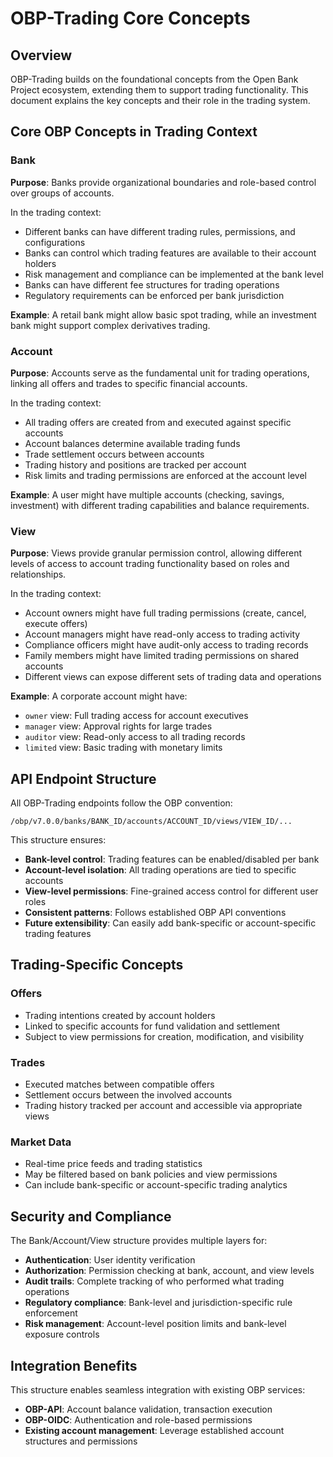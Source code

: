 # OBP-Trading Core Concepts

## Overview

OBP-Trading builds on the foundational concepts from the Open Bank Project ecosystem, extending them to support trading functionality. This document explains the key concepts and their role in the trading system.

## Core OBP Concepts in Trading Context

### Bank
**Purpose**: Banks provide organizational boundaries and role-based control over groups of accounts.

In the trading context:
- Different banks can have different trading rules, permissions, and configurations
- Banks can control which trading features are available to their account holders
- Risk management and compliance can be implemented at the bank level
- Banks can have different fee structures for trading operations
- Regulatory requirements can be enforced per bank jurisdiction

**Example**: A retail bank might allow basic spot trading, while an investment bank might support complex derivatives trading.

### Account
**Purpose**: Accounts serve as the fundamental unit for trading operations, linking all offers and trades to specific financial accounts.

In the trading context:
- All trading offers are created from and executed against specific accounts
- Account balances determine available trading funds
- Trade settlement occurs between accounts
- Trading history and positions are tracked per account
- Risk limits and trading permissions are enforced at the account level

**Example**: A user might have multiple accounts (checking, savings, investment) with different trading capabilities and balance requirements.

### View
**Purpose**: Views provide granular permission control, allowing different levels of access to account trading functionality based on roles and relationships.

In the trading context:
- Account owners might have full trading permissions (create, cancel, execute offers)
- Account managers might have read-only access to trading activity
- Compliance officers might have audit-only access to trading records
- Family members might have limited trading permissions on shared accounts
- Different views can expose different sets of trading data and operations

**Example**: A corporate account might have:
- `owner` view: Full trading access for account executives
- `manager` view: Approval rights for large trades
- `auditor` view: Read-only access to all trading records
- `limited` view: Basic trading with monetary limits

## API Endpoint Structure

All OBP-Trading endpoints follow the OBP convention:
```
/obp/v7.0.0/banks/BANK_ID/accounts/ACCOUNT_ID/views/VIEW_ID/...
```

This structure ensures:
- **Bank-level control**: Trading features can be enabled/disabled per bank
- **Account-level isolation**: All trading operations are tied to specific accounts
- **View-level permissions**: Fine-grained access control for different user roles
- **Consistent patterns**: Follows established OBP API conventions
- **Future extensibility**: Can easily add bank-specific or account-specific trading features

## Trading-Specific Concepts

### Offers
- Trading intentions created by account holders
- Linked to specific accounts for fund validation and settlement
- Subject to view permissions for creation, modification, and visibility

### Trades
- Executed matches between compatible offers
- Settlement occurs between the involved accounts
- Trading history tracked per account and accessible via appropriate views

### Market Data
- Real-time price feeds and trading statistics
- May be filtered based on bank policies and view permissions
- Can include bank-specific or account-specific trading analytics

## Security and Compliance

The Bank/Account/View structure provides multiple layers for:
- **Authentication**: User identity verification
- **Authorization**: Permission checking at bank, account, and view levels
- **Audit trails**: Complete tracking of who performed what trading operations
- **Regulatory compliance**: Bank-level and jurisdiction-specific rule enforcement
- **Risk management**: Account-level position limits and bank-level exposure controls

## Integration Benefits

This structure enables seamless integration with existing OBP services:
- **OBP-API**: Account balance validation, transaction execution
- **OBP-OIDC**: Authentication and role-based permissions
- **Existing account management**: Leverage established account structures and permissions